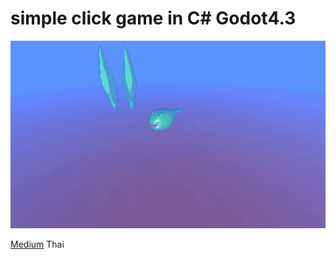 # simple click game in C# Godot4.3
<img src="https://github.com/abczezeze/ClickNaja/blob/main/ss/Blockhead_ClickNaja.gif" height='300' weight ='100'>


[Medium](https://medium.com/@archueyouler/%E0%B8%81%E0%B8%B2%E0%B8%A3%E0%B8%97%E0%B8%B3%E0%B9%80%E0%B8%81%E0%B8%A1%E0%B8%87%E0%B9%88%E0%B8%B2%E0%B8%A2%E0%B9%86-%E0%B9%81%E0%B8%84%E0%B9%88%E0%B8%84%E0%B8%A5%E0%B8%B4%E0%B8%81-godot4-x-c-3d-48b9810962b9) Thai

